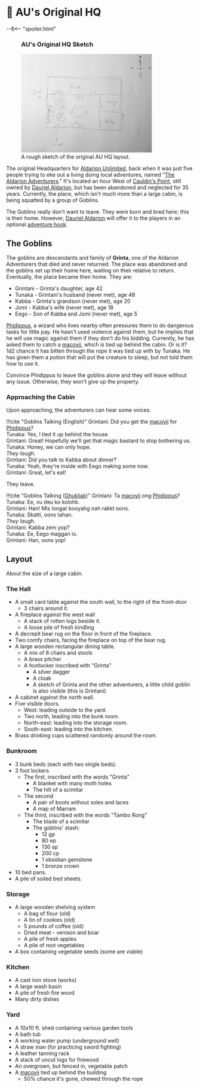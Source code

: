 # 🔐 AU's Original HQ

--8<-- "spoiler.html"

<figure class="infobox right">
  <h3>AU's Original HQ Sketch</h3>
  <a href="/assets/images/au-hq-sketch-full.png">
    <img src="/assets/images/au-hq-sketch-tiny.png" />
  </a>
  <figcaption>
    A rough sketch of the original AU HQ layout.
  </figcaption>
</figure>

The original Headquarters for [Aldarion Unlimited](../organizations/aldarion-unlimited.md), back when it was just five people trying to eke out a living doing local adventures, named "[The Aldarion Adventurers](../organizations/aldarion-adventurers.md)." It's located an hour West of [Cauldin's Point](cauldins-point.md), still owned by [Dauriel Aldarion](../npcs/dauriel-aldarion.md), but has been abandoned and neglected for 35 years. Currently, the place, which isn't much more than a large cabin, is being squatted by a group of Goblins.

The Goblins really don't want to leave. They were born and bred here; this is their home. However, [Dauriel Aldarion](../npcs/dauriel-aldarion.md) will offer it to the players in an optional [adventure hook](../acts/act-1/adventure-hooks.md).

## The Goblins

The goblins are descendants and family of **Grinta**, one of the Aldarion Adventurers that died and never returned. The place was abandoned and the goblins set up their home here, waiting on their relative to return. Eventually, the place became their home. They are:

* Grintani - Grinta's daughter, age 42
* Tunaka - Grintani's husband (never met), age 48
* Kabba - Grinta's grandson (never met), age 20
* Jomi - Kabba's wife (never met), age 18
* Eego - Son of Kabba and Jomi (never met), age 5

[Phidippus](../npcs/phidippus.md), a wizard who lives nearby often pressures them to do dangerous tasks for little pay. He hasn't used violence against them, but he implies that he will use magic against them if they don't do his bidding. Currently, he has asked them to catch a  [macoyii](../../../creatures/macoyii.md), which is tied up behind the cabin. Or is it? 1d2 chance it has bitten through the rope it was tied up with by Tunaka. He has given them a potion that will put the creature to sleep, but not told them how to use it.

Convince Phidippus to leave the goblins alone and they will leave without any issue. Otherwise, they won't give up the property.

### Approaching the Cabin

Upon approaching, the adventurers can hear some voices.

!!!cite "Goblins Talking (English)"
    Grintani: Did you get the [macoyii](../../../creatures/macoyii.md) for [Phidippus](../npcs/phidippus.md)?  
    Tunaka: Yes, I tied it up behind the house.  
    Grintani: Great! Hopefully we'll get that magic bastard to stop bothering us.  
    Tunaka: Honey, we can only hope.  
    *They laugh.*  
    Grintani: Did you talk to Kabba about dinner?  
    Tunaka: Yeah, they're inside with Eego making some now.  
    Grintani: Great, let's eat!

They leave.

!!!cite "Goblins Talking ([Ghukliak](../../../etcetera/ghukliak.md))"
    Grintani: Ta [macoyii](../../../creatures/macoyii.md) ong [Phidippus](../npcs/phidippus.md)?  
    Tunaka: Ee, vu deu ko kolohk.  
    Grintani: Han! Mis longat booyahg nah rakkt oons.  
    Tunaka: Skatti, oons tahan.  
    *They laugh.*  
    Grintani: Kabba zem yop?  
    Tunaka: Ee, Eego maggan io.  
    Grintani: Han, oons yop!

## Layout

About the size of a large cabin.

### The Hall

* A small card table against the south wall, to the right of the front-door
  * 3 chairs around it.
* A fireplace against the west wall
  * A stack of rotten logs beside it.
  * A loose pile of fresh kindling
* A decrepit bear rug on the floor in front of the fireplace.
* Two comfy chairs, facing the fireplace on top of the bear rug.
* A large wooden rectangular dining table.
  * A mix of 8 chairs and stools
  * A brass pitcher
  * A footlocker inscribed with "Grinta"
    * A silver dagger
    * A cloak
    * A sketch of Grinta and the other adventurers, a little child goblin is also visible (this is Grintani)
* A cabinet against the north wall.
* Five visible doors.
  * West: leading outside to the yard.
  * Two north, leading into the bunk room.
  * North-east: leading into the storage room.
  * South-east: leading into the kitchen.
* Brass drinking cups scattered randomly around the room.

### Bunkroom

* 3 bunk beds (each with two single beds).
* 3 foot lockers
  * The first, inscribed with the words "Grinta"
    * A blanket with many moth holes
    * The hilt of a scimitar
  * The second
    * A pair of boots without soles and laces
    * A map of Marram
  * The third, inscribed with the words "Tambo Rong"
    * The blade of a scimitar
    * The goblins' stash:
      * 12 gp
      * 80 ep
      * 130 sp
      * 200 cp
      * 1 obsidian gemstone
      * 1 bronze crown
* 10 bed pans.
* A pile of soiled bed sheets.

### Storage

* A large wooden shelving system
  * A bag of flour (old)
  * A tin of cookies (old)
  * 5 pounds of coffee (old)
  * Dried meat - venison and boar
  * A pile of fresh apples
  * A pile of root vegetables
* A box containing vegetable seeds (some are viable)

### Kitchen

* A cast iron stove (works)
* A large wash basin
* A pile of fresh fire wood
* Many dirty dishes

### Yard

* A 10x10 ft. shed containing various garden tools
* A bath tub
* A working water pump (underground well)
* A straw man (for practicing sword fighting)
* A leather tanning rack
* A stack of uncut logs for firewood
* An overgrown, but fenced in, vegetable patch
* A [macoyii](../../../creatures/macoyii.md) tied up behind the building
  * 50% chance it's gone, chewed through the rope
